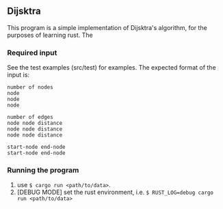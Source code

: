 ## Dijsktra

This program is a simple implementation of Dijsktra's algorithm, for the purposes of learning rust.
The 

### Required input
See the test examples (src/test) for examples.
The expected format of the input is:

```
number of nodes
node
node
node

number of edges
node node distance
node node distance
node node distance

start-node end-node
start-node end-node

```

### Running the program
1. use `$ cargo run <path/to/data>`.
2. [DEBUG MODE] set the rust environment, i.e. `$ RUST_LOG=debug cargo run <path/to/data>`
